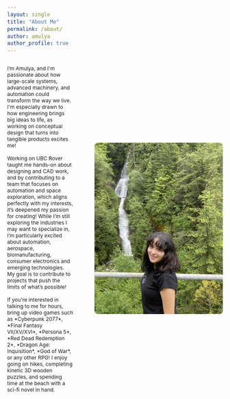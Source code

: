 ```yaml
---
layout: single
title: "About Me"
permalink: /about/
author: amulya
author_profile: true
--- 
```


<div style="display: flex; align-items: center; gap: 50px;">
  <div style="flex: 1;">
    <p style="font-size: 0.75rem;">
      I’m Amulya, and I'm passionate about how large-scale systems, advanced machinery, and automation could transform the way we live. I'm especially drawn to how engineering brings big ideas to life, as working         on conceptual design that turns into tangible products excites me! 
      <br><br>
      Working on UBC Rover taught me hands-on about designing and CAD work, and by contributing to a team that focuses on automation and space exploration, which aligns perfectly with my interests, it’s deepened          my passion for creating! While I’m still exploring the industries I may want to specialize in, I’m particularly excited about automation, aerospace, biomanufacturing, consumer electronics and emerging               technologies. My goal is to contribute to projects that push the limits of what’s possible!
      <br><br>
      If you're interested in talking to me for hours, bring up video games such as *Cyberpunk 2077*, *Final Fantasy VII/XV/XVI*, *Persona 5*, *Red Dead Redemption 2*, *Dragon Age: Inquisition*, *God of War*, or          any other RPG! I enjoy going on hikes, completing kinetic 3D wooden puzzles, and spending time at the beach with a sci-fi novel in hand. 
    </p>
  </div>

  <div style="flex-shrink: 0;">
    <img src="/profile.pic.jpg" alt="Amulya Pathania" style="width: 300px; border-radius: 8px;" />
  </div>
</div>

